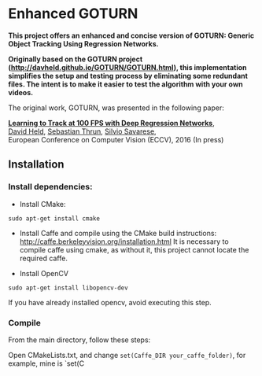 # Enhanced GOTURN

**This project offers an enhanced and concise version of GOTURN: Generic Object Tracking Using Regression Networks.**

**Originally based on the GOTURN project (http://davheld.github.io/GOTURN/GOTURN.html), this implementation simplifies the setup and testing process by eliminating some redundant files. The intent is to make it easier to test the algorithm with your own videos.**

The original work, GOTURN, was presented in the following paper:

**[Learning to Track at 100 FPS with Deep Regression Networks](http://davheld.github.io/GOTURN/GOTURN.html)**,
<br>
[David Held](http://davheld.github.io/),
[Sebastian Thrun](http://robots.stanford.edu/),
[Silvio Savarese](http://cvgl.stanford.edu/silvio/),
<br>
European Conference on Computer Vision (ECCV), 2016 (In press)


## Installation

### Install dependencies:

* Install CMake:
```
sudo apt-get install cmake
```

* Install Caffe and compile using the CMake build instructions:
http://caffe.berkeleyvision.org/installation.html
It is necessary to compile caffe using cmake, as without it, this project cannot locate the required caffe.

* Install OpenCV
```
sudo apt-get install libopencv-dev
```
If you have already installed opencv, avoid executing this step.


### Compile

From the main directory, follow these steps:

Open CMakeLists.txt, and change `set(Caffe_DIR your_caffe_folder)`, for example, mine is `set(C
